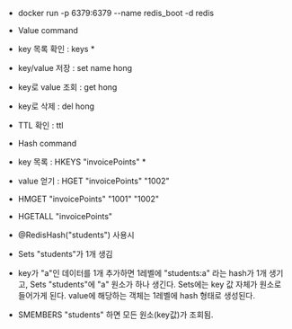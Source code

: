* docker run -p 6379:6379 --name redis_boot -d redis

* Value command
* key 목록 확인 : keys *
* key/value 저장 : set name hong
* key로 value 조회 : get hong
* key로 삭제 : del hong
* TTL 확인 : ttl

* Hash command
* key 목록 : HKEYS "invoicePoints" *
* value 얻기 : HGET "invoicePoints" "1002"
* HMGET "invoicePoints" "1001" "1002"
* HGETALL "invoicePoints"

* @RedisHash("students") 사용시
* Sets "students"가 1개 생김
* key가 "a"인 데이터를 1개 추가하면 1레벨에 "students:a" 라는 hash가 1개 생기고, Sets "students"에 "a" 원소가 하나 생긴다. Sets에는 key 값 자체가 원소로 들어가게 된다. value에 해당하는 객체는 1레벨에 hash 형태로 생성된다.
* SMEMBERS "students" 하면 모든 원소(key값)가 조회됨.
 